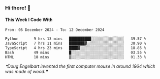 ### Hi there! 👋

#### This Week I Code With
<!--START_SECTION:waka-->

```txt
From: 05 December 2024 - To: 12 December 2024

Python       9 hrs 13 mins   ██████████░░░░░░░░░░░░░░░   39.57 %
JavaScript   7 hrs 11 mins   ███████▓░░░░░░░░░░░░░░░░░   30.90 %
TypeScript   4 hrs 23 mins   ████▓░░░░░░░░░░░░░░░░░░░░   18.85 %
Bash         49 mins         █░░░░░░░░░░░░░░░░░░░░░░░░   03.55 %
HTML         18 mins         ▒░░░░░░░░░░░░░░░░░░░░░░░░   01.33 %
```

<!--END_SECTION:waka-->

<!--STARTS_HERE_QUOTE_README-->
<i>❝Doug Engelbart invented the first computer mouse in around 1964 which was made of wood.❞</i>
<!--ENDS_HERE_QUOTE_README-->

